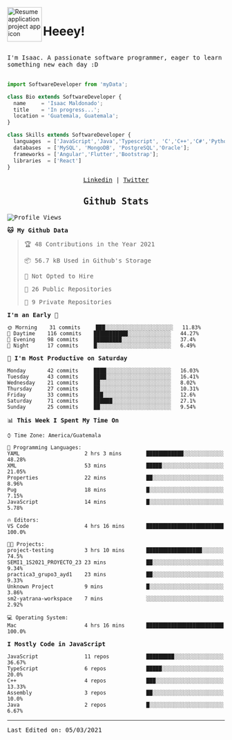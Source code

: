 <img align="left" width="80" height="80" src="https://raw.githubusercontent.com/sidbelbase/sidbelbase/master/wave.gif" alt="Resume application project app icon">

# Heeey!
 
</br>
 
<samp>
I'm Isaac. A passionate software programmer, eager to learn something new each day :D
</samp>
</br></br>



```js
import SoftwareDeveloper from 'myData';

class Bio extends SoftwareDeveloper {
  name     = 'Isaac Maldonado';
  title    = 'In progress...';
  location = 'Guatemala, Guatemala';
}

class Skills extends SoftwareDeveloper {
  languages  = ['JavaScript','Java','Typescript', 'C','C++','C#','Python','Assembly','Dart','Go'];
  databases  = ['MySQL', 'MongoDB', 'PostgreSQL','Oracle'];
  frameworks = ['Angular','Flutter','Bootstrap'];
  libraries  = ['React']
}
```

</p>
<samp>
<p align="center">
<a href="www.linkedin.com/in/isaac-maldonado-4745b2194">Linkedin</a> | <a href="https://twitter.com/Anaklusmos99">Twitter</a>
</p>

<h2 align="center"><samp>Github Stats</samp></h2>

<!--START_SECTION:waka-->
![Profile Views](http://img.shields.io/badge/Profile%20Views-4-blue)

**🐱 My Github Data** 

> 🏆 48 Contributions in the Year 2021
 > 
> 📦 56.7 kB Used in Github's Storage 
 > 
> 🚫 Not Opted to Hire
 > 
> 📜 26 Public Repositories 
 > 
> 🔑 9 Private Repositories  
 > 
**I'm an Early 🐤** 

```text
🌞 Morning    31 commits     ███░░░░░░░░░░░░░░░░░░░░░░   11.83% 
🌆 Daytime    116 commits    ███████████░░░░░░░░░░░░░░   44.27% 
🌃 Evening    98 commits     █████████░░░░░░░░░░░░░░░░   37.4% 
🌙 Night      17 commits     █░░░░░░░░░░░░░░░░░░░░░░░░   6.49%

```
📅 **I'm Most Productive on Saturday** 

```text
Monday       42 commits     ████░░░░░░░░░░░░░░░░░░░░░   16.03% 
Tuesday      43 commits     ████░░░░░░░░░░░░░░░░░░░░░   16.41% 
Wednesday    21 commits     ██░░░░░░░░░░░░░░░░░░░░░░░   8.02% 
Thursday     27 commits     ██░░░░░░░░░░░░░░░░░░░░░░░   10.31% 
Friday       33 commits     ███░░░░░░░░░░░░░░░░░░░░░░   12.6% 
Saturday     71 commits     ██████░░░░░░░░░░░░░░░░░░░   27.1% 
Sunday       25 commits     ██░░░░░░░░░░░░░░░░░░░░░░░   9.54%

```


📊 **This Week I Spent My Time On** 

```text
⌚︎ Time Zone: America/Guatemala

💬 Programming Languages: 
YAML                     2 hrs 3 mins        ████████████░░░░░░░░░░░░░   48.28% 
XML                      53 mins             █████░░░░░░░░░░░░░░░░░░░░   21.05% 
Properties               22 mins             ██░░░░░░░░░░░░░░░░░░░░░░░   8.96% 
Pug                      18 mins             █░░░░░░░░░░░░░░░░░░░░░░░░   7.15% 
JavaScript               14 mins             █░░░░░░░░░░░░░░░░░░░░░░░░   5.78%

🔥 Editors: 
VS Code                  4 hrs 16 mins       █████████████████████████   100.0%

🐱‍💻 Projects: 
project-testing          3 hrs 10 mins       ██████████████████░░░░░░░   74.5% 
SEMI1_1S2021_PROYECTO_23 23 mins             ██░░░░░░░░░░░░░░░░░░░░░░░   9.34% 
practica3_grupo3_ayd1    23 mins             ██░░░░░░░░░░░░░░░░░░░░░░░   9.33% 
Unknown Project          9 mins              █░░░░░░░░░░░░░░░░░░░░░░░░   3.86% 
sm2-yatrana-workspace    7 mins              ░░░░░░░░░░░░░░░░░░░░░░░░░   2.92%

💻 Operating System: 
Mac                      4 hrs 16 mins       █████████████████████████   100.0%

```

**I Mostly Code in JavaScript** 

```text
JavaScript               11 repos            █████████░░░░░░░░░░░░░░░░   36.67% 
TypeScript               6 repos             █████░░░░░░░░░░░░░░░░░░░░   20.0% 
C++                      4 repos             ███░░░░░░░░░░░░░░░░░░░░░░   13.33% 
Assembly                 3 repos             ██░░░░░░░░░░░░░░░░░░░░░░░   10.0% 
Java                     2 repos             █░░░░░░░░░░░░░░░░░░░░░░░░   6.67%

```



<!--END_SECTION:waka-->

------

Last Edited on: 05/03/2021

